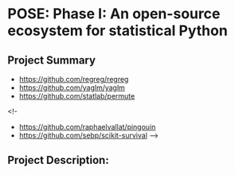 # POSE: Phase I: An open-source ecosystem for statistical Python

<!-- https://www.nsf.gov/pubs/2023/nsf23556/nsf23556.htm#prep -->

<!--
Title: Proposal titles must begin with "POSE:" and the Phase followed by a colon (":"), and then the title of the project. For example, a proposal to Phase I would have a title of the form POSE: Phase I: Title.

Project Summary: The last line of the Project Summary must have a prioritized list of 2-5 keywords that best characterize the technical field and impact area the OSE is intended to pursue. The first keyword must denote the directorate [Biological Sciences (specified as "BIO"), Computer and Information Science and Engineering (CISE), Education and Human Resources (EHR), Engineering (ENG), Geosciences (GEO), Mathematical and Physical Sciences (MPS), or Social, Behavioral and Economic Sciences (SBE)] that most closely matches the technical topic advanced in the OSE. The additional keywords (2-5) must be words (or phrases) that describe the primary intended impact area for the proposed OSE – e.g., "Climate Change", or "Healthcare", etc. The list should start with "Keywords:" followed by a list of keywords separated by semi-colons (";").

Project Description: Describe the activities to be undertaken in up to 7 pages for Phase I proposals and up to 15 pages for Phase II proposals. See Section II. Program Description, in this solicitation for guidance.

In addition to requirements specified in the PAPPG, including a separate section labeled "Broader Impacts", both Phase I and Phase II proposals must have a separate section titled "Context of OSE" describing the context and vision of the proposed OSE. This required section must include a description of the guiding principles and long-term vision for the proposed OSE, the specific societal or national need(s) that the OSE will address, and the anticipated broader impacts of the OSE. 
-->

## Project Summary

- https://github.com/regreg/regreg
- https://github.com/yaglm/yaglm
- https://github.com/statlab/permute

<!-
- https://github.com/raphaelvallat/pingouin
- https://github.com/sebp/scikit-survival
-->

## Project Description:

